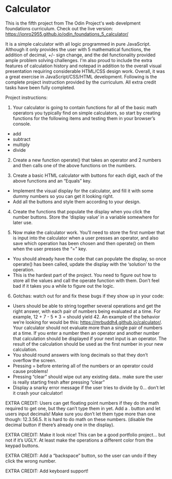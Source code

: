 # Calculator

This is the fifth project from The Odin Project's web develpment foundations curriculum. Check out the live version: https://jonro2955.github.io/odin_foundations_5_calculator/ 

It is a simple calculator with all logic programmed in pure JavaScript. Although it only provides the user with 5 mathematical functions, the addition of decimal, +/- sign change, and the del functionality provided ample problem solving challenges. I'm also proud to include the extra features of calculation history and notepad in addition to the overall visual presentation requiring considerable HTML/CSS design work. Overall, it was a great exercise in JavaScript/CSS/HTML development. Following is the complete project instruction provided by the curriculum. All extra credit tasks have been fully completed. 

Project instructions:

1. Your calculator is going to contain functions for all of the basic math operators you typically find on simple calculators, so start by creating functions for the following items and testing them in your browser’s console.
- add
- subtract
- multiply
- divide

2. Create a new function operate() that takes an operator and 2 numbers and then calls one of the above functions on the numbers.

3. Create a basic HTML calculator with buttons for each digit, each of the above functions and an “Equals” key.
- Implement the visual display for the calculator, and fill it with some dummy numbers so you can get it looking right.
- Add all the buttons and style them according to your design.

4. Create the functions that populate the display when you click the number buttons. Store the ‘display value’ in a variable somewhere for later use.

5. Now make the calculator work. You’ll need to store the first number that is input into the calculator when a user presses an operator, and also save which operation has been chosen and then operate() on them when the user presses the “=” key.
- You should already have the code that can populate the display, so once operate() has been called, update the display with the ‘solution’ to the operation.
- This is the hardest part of the project. You need to figure out how to store all the values and call the operate function with them. Don’t feel bad if it takes you a while to figure out the logic.

6. Gotchas: watch out for and fix these bugs if they show up in your code:
- Users should be able to string together several operations and get the right answer, with each pair of numbers being evaluated at a time. For example, 12 + 7 - 5 * 3 = should yield 42. An example of the behavior we’re looking for would be this: https://mrbuddh4.github.io/calculator/. Your calculator should not evaluate more than a single pair of numbers at a time. If you enter a number then an operator and another number that calculation should be displayed if your next input is an operator. The result of the calculation should be used as the first number in your new calculation.
- You should round answers with long decimals so that they don’t overflow the screen.
- Pressing = before entering all of the numbers or an operator could cause problems!
- Pressing “clear” should wipe out any existing data.. make sure the user is really starting fresh after pressing “clear”
- Display a snarky error message if the user tries to divide by 0… don’t let it crash your calculator!

EXTRA CREDIT: Users can get floating point numbers if they do the math required to get one, but they can’t type them in yet. Add a . button and let users input decimals! Make sure you don’t let them type more than one though: 12.3.56.5. It is hard to do math on these numbers. (disable the decimal button if there’s already one in the display).

EXTRA CREDIT: Make it look nice! This can be a good portfolio project… but not if it’s UGLY. At least make the operations a different color from the keypad buttons. 

EXTRA CREDIT: Add a “backspace” button, so the user can undo if they click the wrong number. 

EXTRA CREDIT: Add keyboard support! 
